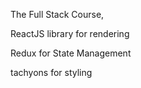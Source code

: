 The Full Stack Course,

ReactJS library for rendering

Redux for State Management

tachyons for styling